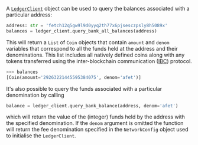 A  [`LedgerClient`](connect-to-network.md) object can be used to query the balances associated with a particular address:

```python
address: str = 'fetch12q5gw9l9d0yyq2th77x6pjsesczpsly8h5089x'
balances = ledger_client.query_bank_all_balances(address)
```

This will return a `List` of `Coin` objects that contain `amount` and  `denom` variables that correspond to all the funds held at the address and their denominations. This list includes all natively defined coins along with any tokens transferred using the inter-blockchain communication ([IBC](https://ibcprotocol.org/)) protocol.  

```python
>>> balances
[Coin(amount='29263221445595384075', denom='afet')]
```

It's also possible to query the funds associated with a particular denomination by calling  

```python
balance = ledger_client.query_bank_balance(address, denom='afet')
```

which will return the value of the (integer) funds held by the address with the specified denomination. If the `denom` argument is omitted the function will return the fee denomination specified in the `NetworkConfig` object used to initialise the `LedgerClient`.
